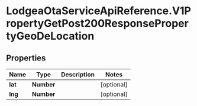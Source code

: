 # LodgeaOtaServiceApiReference.V1PropertyGetPost200ResponsePropertyGeoDeLocation

## Properties

Name | Type | Description | Notes
------------ | ------------- | ------------- | -------------
**lat** | **Number** |  | [optional] 
**lng** | **Number** |  | [optional] 


